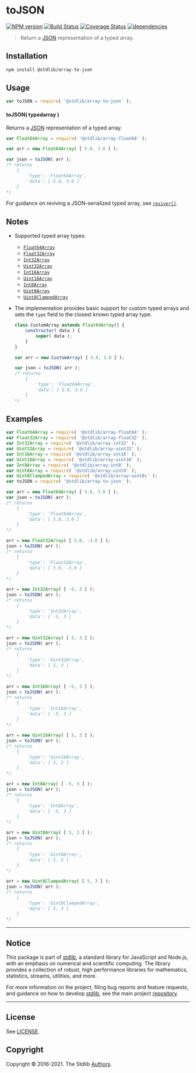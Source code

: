 <!--

@license Apache-2.0

Copyright (c) 2018 The Stdlib Authors.

Licensed under the Apache License, Version 2.0 (the "License");
you may not use this file except in compliance with the License.
You may obtain a copy of the License at

   http://www.apache.org/licenses/LICENSE-2.0

Unless required by applicable law or agreed to in writing, software
distributed under the License is distributed on an "AS IS" BASIS,
WITHOUT WARRANTIES OR CONDITIONS OF ANY KIND, either express or implied.
See the License for the specific language governing permissions and
limitations under the License.

-->

# toJSON

[![NPM version][npm-image]][npm-url] [![Build Status][test-image]][test-url] [![Coverage Status][coverage-image]][coverage-url] [![dependencies][dependencies-image]][dependencies-url]

> Return a [JSON][json] representation of a typed array.

<!-- Section to include introductory text. Make sure to keep an empty line after the intro `section` element and another before the `/section` close. -->

<section class="intro">

</section>

<!-- /.intro -->

<!-- Package usage documentation. -->

<section class="installation">

## Installation

```bash
npm install @stdlib/array-to-json
```

</section>

<section class="usage">

## Usage

```javascript
var toJSON = require( '@stdlib/array-to-json' );
```

#### toJSON( typedarray )

Returns a [JSON][json] representation of a typed array.

```javascript
var Float64Array = require( '@stdlib/array-float64' );

var arr = new Float64Array( [ 5.0, 3.0 ] );

var json = toJSON( arr );
/* returns
    {
        'type': 'Float64Array',
        'data': [ 5.0, 3.0 ]
    }
*/
```

For guidance on reviving a JSON-serialized typed array, see [`reviver()`][@stdlib/array/reviver].

</section>

<!-- /.usage -->

<!-- Package usage notes. Make sure to keep an empty line after the `section` element and another before the `/section` close. -->

<section class="notes">

## Notes

-   Supported typed array types:

    -   [`Float64Array`][@stdlib/array/float64]
    -   [`Float32Array`][@stdlib/array/float32]
    -   [`Int32Array`][@stdlib/array/int32]
    -   [`Uint32Array`][@stdlib/array/uint32]
    -   [`Int16Array`][@stdlib/array/int16]
    -   [`Uint16Array`][@stdlib/array/uint16]
    -   [`Int8Array`][@stdlib/array/int8]
    -   [`Uint8Array`][@stdlib/array/uint8]
    -   [`Uint8ClampedArray`][@stdlib/array/uint8c]

-   The implementation provides basic support for custom typed arrays and sets the `type` field to the closest known typed array type.

    <!-- eslint-disable no-restricted-syntax, no-useless-constructor, new-cap, stdlib/require-globals -->

    ```javascript
    class CustomArray extends Float64Array() {
        constructor( data ) {
            super( data );
        }
    }

    var arr = new CustomArray( [ 5.0, 3.0 ] );

    var json = toJSON( arr );
    /* returns
        {
            'type': 'Float64Array',
            'data': [ 5.0, 3.0 ]
        }
    */
    ```

</section>

<!-- /.notes -->

<!-- Package usage examples. -->

<section class="examples">

## Examples

<!-- eslint no-undef: "error" -->

```javascript
var Float64Array = require( '@stdlib/array-float64' );
var Float32Array = require( '@stdlib/array-float32' );
var Int32Array = require( '@stdlib/array-int32' );
var Uint32Array = require( '@stdlib/array-uint32' );
var Int16Array = require( '@stdlib/array-int16' );
var Uint16Array = require( '@stdlib/array-uint16' );
var Int8Array = require( '@stdlib/array-int8' );
var Uint8Array = require( '@stdlib/array-uint8' );
var Uint8ClampedArray = require( '@stdlib/array-uint8c' );
var toJSON = require( '@stdlib/array-to-json' );

var arr = new Float64Array( [ 5.0, 3.0 ] );
var json = toJSON( arr );
/* returns
    {
        'type': 'Float64Array',
        'data': [ 5.0, 3.0 ]
    }
*/

arr = new Float32Array( [ 5.0, -3.0 ] );
json = toJSON( arr );
/* returns
    {
        'type': 'Float32Array',
        'data': [ 5.0, -3.0 ]
    }
*/

arr = new Int32Array( [ -5, 3 ] );
json = toJSON( arr );
/* returns
    {
        'type': 'Int32Array',
        'data': [ -5, 3 ]
    }
*/

arr = new Uint32Array( [ 5, 3 ] );
json = toJSON( arr );
/* returns
    {
        'type': 'Uint32Array',
        'data': [ 5, 3 ]
    }
*/

arr = new Int16Array( [ -5, 3 ] );
json = toJSON( arr );
/* returns
    {
        'type': 'Int16Array',
        'data': [ -5, 3 ]
    }
*/

arr = new Uint16Array( [ 5, 3 ] );
json = toJSON( arr );
/* returns
    {
        'type': 'Uint16Array',
        'data': [ 5, 3 ]
    }
*/

arr = new Int8Array( [ -5, 3 ] );
json = toJSON( arr );
/* returns
    {
        'type': 'Int8Array',
        'data': [ -5, 3 ]
    }
*/

arr = new Uint8Array( [ 5, 3 ] );
json = toJSON( arr );
/* returns
    {
        'type': 'Uint8Array',
        'data': [ 5, 3 ]
    }
*/

arr = new Uint8ClampedArray( [ 5, 3 ] );
json = toJSON( arr );
/* returns
    {
        'type': 'Uint8ClampedArray',
        'data': [ 5, 3 ]
    }
*/
```

</section>

<!-- /.examples -->

<!-- Section to include cited references. If references are included, add a horizontal rule *before* the section. Make sure to keep an empty line after the `section` element and another before the `/section` close. -->

<section class="references">

</section>

<!-- /.references -->

<!-- Section for all links. Make sure to keep an empty line after the `section` element and another before the `/section` close. -->


<section class="main-repo" >

* * *

## Notice

This package is part of [stdlib][stdlib], a standard library for JavaScript and Node.js, with an emphasis on numerical and scientific computing. The library provides a collection of robust, high performance libraries for mathematics, statistics, streams, utilities, and more.

For more information on the project, filing bug reports and feature requests, and guidance on how to develop [stdlib][stdlib], see the main project [repository][stdlib].

---

## License

See [LICENSE][stdlib-license].


## Copyright

Copyright &copy; 2016-2021. The Stdlib [Authors][stdlib-authors].

</section>

<!-- /.stdlib -->

<!-- Section for all links. Make sure to keep an empty line after the `section` element and another before the `/section` close. -->

<section class="links">

[npm-image]: http://img.shields.io/npm/v/@stdlib/array-to-json.svg
[npm-url]: https://npmjs.org/package/@stdlib/array-to-json

[test-image]: https://github.com/stdlib-js/array-to-json/actions/workflows/test.yml/badge.svg
[test-url]: https://github.com/stdlib-js/array-to-json/actions/workflows/test.yml

[coverage-image]: https://img.shields.io/codecov/c/github/stdlib-js/array-to-json/main.svg
[coverage-url]: https://codecov.io/github/stdlib-js/array-to-json?branch=main

[dependencies-image]: https://img.shields.io/david/stdlib-js/array-to-json
[dependencies-url]: https://david-dm.org/stdlib-js/array-to-json/main

[stdlib]: https://github.com/stdlib-js/stdlib

[stdlib-authors]: https://github.com/stdlib-js/stdlib/graphs/contributors

[stdlib-license]: https://raw.githubusercontent.com/stdlib-js/array-to-json/main/LICENSE

[json]: http://www.json.org/

[@stdlib/array/float64]: https://github.com/stdlib-js/array-float64

[@stdlib/array/float32]: https://github.com/stdlib-js/array-float32

[@stdlib/array/int32]: https://github.com/stdlib-js/array-int32

[@stdlib/array/uint32]: https://github.com/stdlib-js/array-uint32

[@stdlib/array/int16]: https://github.com/stdlib-js/array-int16

[@stdlib/array/uint16]: https://github.com/stdlib-js/array-uint16

[@stdlib/array/int8]: https://github.com/stdlib-js/array-int8

[@stdlib/array/uint8]: https://github.com/stdlib-js/array-uint8

[@stdlib/array/uint8c]: https://github.com/stdlib-js/array-uint8c

[@stdlib/array/reviver]: https://github.com/stdlib-js/array-reviver

</section>

<!-- /.links -->
